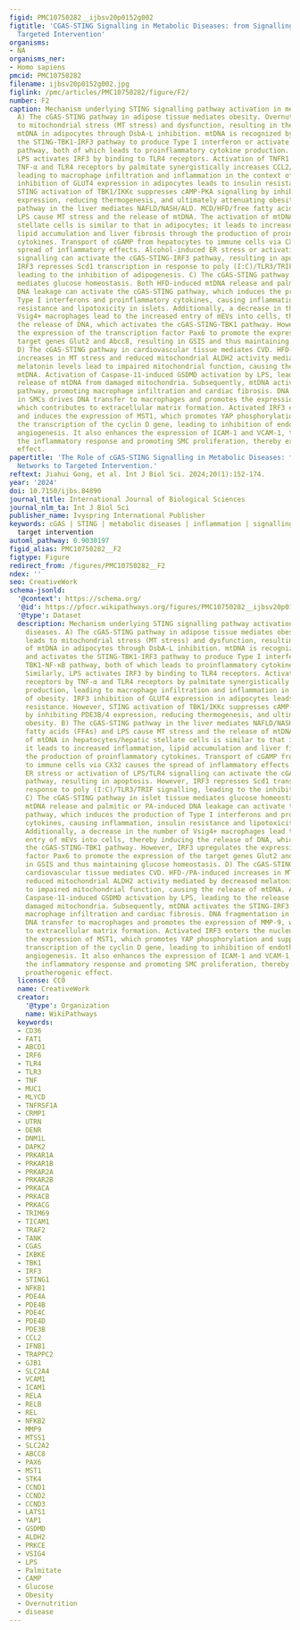 ```yaml
---
figid: PMC10750282__ijbsv20p0152g002
figtitle: 'CGAS-STING Signalling in Metabolic Diseases: from Signalling Networks to
  Targeted Intervention'
organisms:
- NA
organisms_ner:
- Homo sapiens
pmcid: PMC10750282
filename: ijbsv20p0152g002.jpg
figlink: /pmc/articles/PMC10750282/figure/F2/
number: F2
caption: Mechanism underlying STING signalling pathway activation in metabolic diseases.
  A) The cGAS-STING pathway in adipose tissue mediates obesity. Overnutrition leads
  to mitochondrial stress (MT stress) and dysfunction, resulting in the release of
  mtDNA in adipocytes through DsbA-L inhibition. mtDNA is recognized by cGAS and activates
  the STING-TBK1-IRF3 pathway to produce Type I interferon or activate TBK1-NF-κB
  pathway, both of which leads to proinflammatory cytokine production. Similarly,
  LPS activates IRF3 by binding to TLR4 receptors. Activation of TNFR1 receptors by
  TNF-α and TLR4 receptors by palmitate synergistically increases CCL2/MCP-1 production,
  leading to macrophage infiltration and inflammation in the context of obesity. IRF3
  inhibition of GLUT4 expression in adipocytes leads to insulin resistance. However,
  STING activation of TBK1/IKKε suppresses cAMP-PKA signalling by inhibiting PDE3B/4
  expression, reducing thermogenesis, and ultimately attenuating obesity. B) The cGAS-STING
  pathway in the liver mediates NAFLD/NASH/ALD. MCD/HFD/free fatty acids (FFAs) and
  LPS cause MT stress and the release of mtDNA. The activation of mtDNA in hepatocytes/hepatic
  stellate cells is similar to that in adipocytes; it leads to increased inflammation,
  lipid accumulation and liver fibrosis through the production of proinflammatory
  cytokines. Transport of cGAMP from hepatocytes to immune cells via CX32 causes the
  spread of inflammatory effects. Alcohol-induced ER stress or activation of LPS/TLR4
  signalling can activate the cGAS-STING-IRF3 pathway, resulting in apoptosis. However,
  IRF3 represses Scd1 transcription in response to poly (I:C)/TLR3/TRIF signalling,
  leading to the inhibition of adipogenesis. C) The cGAS-STING pathway in islet tissue
  mediates glucose homeostasis. Both HFD-induced mtDNA release and palmitic or PA-induced
  DNA leakage can activate the cGAS-STING pathway, which induces the production of
  Type I interferons and proinflammatory cytokines, causing inflammation, insulin
  resistance and lipotoxicity in islets. Additionally, a decrease in the number of
  Vsig4+ macrophages lead to the increased entry of mEVs into cells, thereby inducing
  the release of DNA, which activates the cGAS-STING-TBK1 pathway. However, IRF3 upregulates
  the expression of the transcription factor Pax6 to promote the expression of the
  target genes Glut2 and Abcc8, resulting in GSIS and thus maintaining glucose homeostasis.
  D) The cGAS-STING pathway in cardiovascular tissue mediates CVD. HFD-/PA-induced
  increases in MT stress and reduced mitochondrial ALDH2 activity mediated by decreased
  melatonin levels lead to impaired mitochondrial function, causing the release of
  mtDNA. Activation of Caspase-11-induced GSDMD activation by LPS, leading to the
  release of mtDNA from damaged mitochondria. Subsequently, mtDNA activates the STING-IRF3
  pathway, promoting macrophage infiltration and cardiac fibrosis. DNA fragmentation
  in SMCs drives DNA transfer to macrophages and promotes the expression of MMP-9,
  which contributes to extracellular matrix formation. Activated IRF3 enters the nucleus
  and induces the expression of MST1, which promotes YAP phosphorylation and suppresses
  the transcription of the cyclin D gene, leading to inhibition of endothelial cell
  angiogenesis. It also enhances the expression of ICAM-1 and VCAM-1, thereby increasing
  the inflammatory response and promoting SMC proliferation, thereby exerting a proatherogenic
  effect.
papertitle: 'The Role of cGAS-STING Signalling in Metabolic Diseases: from Signalling
  Networks to Targeted Intervention.'
reftext: Jiahui Gong, et al. Int J Biol Sci. 2024;20(1):152-174.
year: '2024'
doi: 10.7150/ijbs.84890
journal_title: International Journal of Biological Sciences
journal_nlm_ta: Int J Biol Sci
publisher_name: Ivyspring International Publisher
keywords: cGAS | STING | metabolic diseases | inflammation | signalling network |
  target intervention
automl_pathway: 0.9030197
figid_alias: PMC10750282__F2
figtype: Figure
redirect_from: /figures/PMC10750282__F2
ndex: ''
seo: CreativeWork
schema-jsonld:
  '@context': https://schema.org/
  '@id': https://pfocr.wikipathways.org/figures/PMC10750282__ijbsv20p0152g002.html
  '@type': Dataset
  description: Mechanism underlying STING signalling pathway activation in metabolic
    diseases. A) The cGAS-STING pathway in adipose tissue mediates obesity. Overnutrition
    leads to mitochondrial stress (MT stress) and dysfunction, resulting in the release
    of mtDNA in adipocytes through DsbA-L inhibition. mtDNA is recognized by cGAS
    and activates the STING-TBK1-IRF3 pathway to produce Type I interferon or activate
    TBK1-NF-κB pathway, both of which leads to proinflammatory cytokine production.
    Similarly, LPS activates IRF3 by binding to TLR4 receptors. Activation of TNFR1
    receptors by TNF-α and TLR4 receptors by palmitate synergistically increases CCL2/MCP-1
    production, leading to macrophage infiltration and inflammation in the context
    of obesity. IRF3 inhibition of GLUT4 expression in adipocytes leads to insulin
    resistance. However, STING activation of TBK1/IKKε suppresses cAMP-PKA signalling
    by inhibiting PDE3B/4 expression, reducing thermogenesis, and ultimately attenuating
    obesity. B) The cGAS-STING pathway in the liver mediates NAFLD/NASH/ALD. MCD/HFD/free
    fatty acids (FFAs) and LPS cause MT stress and the release of mtDNA. The activation
    of mtDNA in hepatocytes/hepatic stellate cells is similar to that in adipocytes;
    it leads to increased inflammation, lipid accumulation and liver fibrosis through
    the production of proinflammatory cytokines. Transport of cGAMP from hepatocytes
    to immune cells via CX32 causes the spread of inflammatory effects. Alcohol-induced
    ER stress or activation of LPS/TLR4 signalling can activate the cGAS-STING-IRF3
    pathway, resulting in apoptosis. However, IRF3 represses Scd1 transcription in
    response to poly (I:C)/TLR3/TRIF signalling, leading to the inhibition of adipogenesis.
    C) The cGAS-STING pathway in islet tissue mediates glucose homeostasis. Both HFD-induced
    mtDNA release and palmitic or PA-induced DNA leakage can activate the cGAS-STING
    pathway, which induces the production of Type I interferons and proinflammatory
    cytokines, causing inflammation, insulin resistance and lipotoxicity in islets.
    Additionally, a decrease in the number of Vsig4+ macrophages lead to the increased
    entry of mEVs into cells, thereby inducing the release of DNA, which activates
    the cGAS-STING-TBK1 pathway. However, IRF3 upregulates the expression of the transcription
    factor Pax6 to promote the expression of the target genes Glut2 and Abcc8, resulting
    in GSIS and thus maintaining glucose homeostasis. D) The cGAS-STING pathway in
    cardiovascular tissue mediates CVD. HFD-/PA-induced increases in MT stress and
    reduced mitochondrial ALDH2 activity mediated by decreased melatonin levels lead
    to impaired mitochondrial function, causing the release of mtDNA. Activation of
    Caspase-11-induced GSDMD activation by LPS, leading to the release of mtDNA from
    damaged mitochondria. Subsequently, mtDNA activates the STING-IRF3 pathway, promoting
    macrophage infiltration and cardiac fibrosis. DNA fragmentation in SMCs drives
    DNA transfer to macrophages and promotes the expression of MMP-9, which contributes
    to extracellular matrix formation. Activated IRF3 enters the nucleus and induces
    the expression of MST1, which promotes YAP phosphorylation and suppresses the
    transcription of the cyclin D gene, leading to inhibition of endothelial cell
    angiogenesis. It also enhances the expression of ICAM-1 and VCAM-1, thereby increasing
    the inflammatory response and promoting SMC proliferation, thereby exerting a
    proatherogenic effect.
  license: CC0
  name: CreativeWork
  creator:
    '@type': Organization
    name: WikiPathways
  keywords:
  - CD36
  - FAT1
  - ABCD1
  - IRF6
  - TLR4
  - TLR3
  - TNF
  - MUC1
  - MLYCD
  - TNFRSF1A
  - CRMP1
  - UTRN
  - DENR
  - DNM1L
  - DAPK2
  - PRKAR1A
  - PRKAR1B
  - PRKAR2A
  - PRKAR2B
  - PRKACA
  - PRKACB
  - PRKACG
  - TRIM69
  - TICAM1
  - TRAF2
  - TANK
  - CGAS
  - IKBKE
  - TBK1
  - IRF3
  - STING1
  - NFKB1
  - PDE4A
  - PDE4B
  - PDE4C
  - PDE4D
  - PDE3B
  - CCL2
  - IFNB1
  - TRAPPC2
  - GJB1
  - SLC2A4
  - VCAM1
  - ICAM1
  - RELA
  - RELB
  - REL
  - NFKB2
  - MMP9
  - MTSS1
  - SLC2A2
  - ABCC8
  - PAX6
  - MST1
  - STK4
  - CCND1
  - CCND2
  - CCND3
  - LATS1
  - YAP1
  - GSDMD
  - ALDH2
  - PRKCE
  - VSIG4
  - LPS
  - Palmitate
  - CAMP
  - Glucose
  - Obesity
  - Overnutrition
  - disease
---
```

